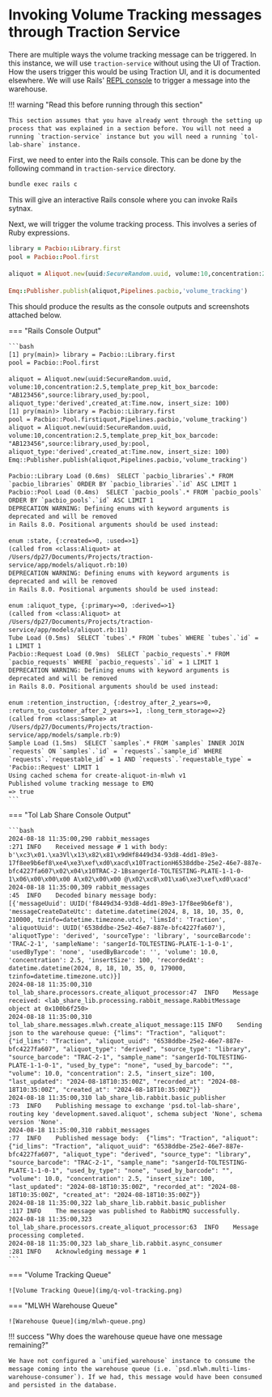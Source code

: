 # Invoking Volume Tracking messages through Traction Service

There are multiple ways the volume tracking message can be triggered. In this instance, we will use `traction-service` without using the UI of Traction. How the users trigger this would be using Traction UI, and it is documented elsewhere. We will use Rails' [REPL console](https://guides.rubyonrails.org/command_line.html#bin-rails-console) to trigger a message into the warehouse.

!!! warning "Read this before running through this section"

    This section assumes that you have already went through the setting up process that was explained in a section before. You will not need a running `traction-service` instance but you will need a running `tol-lab-share` instance.

First, we need to enter into the Rails console. This can be done by the following command in `traction-service` directory.

```bash
bundle exec rails c
```

This will give an interactive Rails console where you can invoke Rails sytnax.

Next, we will trigger the volume tracking process. This involves a series of Ruby expressions.

```ruby linenums="1"
library = Pacbio::Library.first
pool = Pacbio::Pool.first

aliquot = Aliquot.new(uuid:SecureRandom.uuid, volume:10,concentration:2.5,template_prep_kit_box_barcode: "AB123456",source:library,used_by:pool, aliquot_type:'derived',created_at:Time.now, insert_size: 100)

Emq::Publisher.publish(aliquot,Pipelines.pacbio,'volume_tracking')
```

This should produce the results as the console outputs and screenshots attached below.

=== "Rails Console Output"

    ```bash
    [1] pry(main)> library = Pacbio::Library.first
    pool = Pacbio::Pool.first

    aliquot = Aliquot.new(uuid:SecureRandom.uuid, volume:10,concentration:2.5,template_prep_kit_box_barcode: "AB123456",source:library,used_by:pool, aliquot_type:'derived',created_at:Time.now, insert_size: 100)
    [1] pry(main)> library = Pacbio::Library.first
    pool = Pacbio::Pool.firstiquot,Pipelines.pacbio,'volume_tracking')
    aliquot = Aliquot.new(uuid:SecureRandom.uuid, volume:10,concentration:2.5,template_prep_kit_box_barcode: "AB123456",source:library,used_by:pool, aliquot_type:'derived',created_at:Time.now, insert_size: 100)
    Emq::Publisher.publish(aliquot,Pipelines.pacbio,'volume_tracking')

    Pacbio::Library Load (0.6ms)  SELECT `pacbio_libraries`.* FROM `pacbio_libraries` ORDER BY `pacbio_libraries`.`id` ASC LIMIT 1
    Pacbio::Pool Load (0.4ms)  SELECT `pacbio_pools`.* FROM `pacbio_pools` ORDER BY `pacbio_pools`.`id` ASC LIMIT 1
    DEPRECATION WARNING: Defining enums with keyword arguments is deprecated and will be removed
    in Rails 8.0. Positional arguments should be used instead:

    enum :state, {:created=>0, :used=>1}
    (called from <class:Aliquot> at /Users/dp27/Documents/Projects/traction-service/app/models/aliquot.rb:10)
    DEPRECATION WARNING: Defining enums with keyword arguments is deprecated and will be removed
    in Rails 8.0. Positional arguments should be used instead:

    enum :aliquot_type, {:primary=>0, :derived=>1}
    (called from <class:Aliquot> at /Users/dp27/Documents/Projects/traction-service/app/models/aliquot.rb:11)
    Tube Load (0.5ms)  SELECT `tubes`.* FROM `tubes` WHERE `tubes`.`id` = 1 LIMIT 1
    Pacbio::Request Load (0.9ms)  SELECT `pacbio_requests`.* FROM `pacbio_requests` WHERE `pacbio_requests`.`id` = 1 LIMIT 1
    DEPRECATION WARNING: Defining enums with keyword arguments is deprecated and will be removed
    in Rails 8.0. Positional arguments should be used instead:

    enum :retention_instruction, {:destroy_after_2_years=>0, :return_to_customer_after_2_years=>1, :long_term_storage=>2}
    (called from <class:Sample> at /Users/dp27/Documents/Projects/traction-service/app/models/sample.rb:9)
    Sample Load (1.5ms)  SELECT `samples`.* FROM `samples` INNER JOIN `requests` ON `samples`.`id` = `requests`.`sample_id` WHERE `requests`.`requestable_id` = 1 AND `requests`.`requestable_type` = 'Pacbio::Request' LIMIT 1
    Using cached schema for create-aliquot-in-mlwh v1
    Published volume tracking message to EMQ
    => true
    ```

=== "Tol Lab Share Console Output"

    ```bash
    2024-08-18 11:35:00,290 rabbit_messages                              :271 INFO    Received message # 1 with body:  b'\xc3\x01.\xa3Vl\x13\x82\x81\x9dHf8449d34-93d8-4dd1-89e3-17f8ee9b6ef8\xe4\xe3\xef\xd0\xacd\x10TractionH6538ddbe-25e2-46e7-887e-bfc4227fa607\x02\x04\x10TRAC-2-1BsangerId-TOLTESTING-PLATE-1-1-0-1\x06\x00\x00\x00 A\x02\x00\x00 @\x02\xc8\x01\xa6\xe3\xef\xd0\xacd'
    2024-08-18 11:35:00,309 rabbit_messages                              :45  INFO    Decoded binary message body:
    [{'messageUuid': UUID('f8449d34-93d8-4dd1-89e3-17f8ee9b6ef8'), 'messageCreateDateUtc': datetime.datetime(2024, 8, 18, 10, 35, 0, 210000, tzinfo=datetime.timezone.utc), 'limsId': 'Traction', 'aliquotUuid': UUID('6538ddbe-25e2-46e7-887e-bfc4227fa607'), 'aliquotType': 'derived', 'sourceType': 'library', 'sourceBarcode': 'TRAC-2-1', 'sampleName': 'sangerId-TOLTESTING-PLATE-1-1-0-1', 'usedByType': 'none', 'usedByBarcode': '', 'volume': 10.0, 'concentration': 2.5, 'insertSize': 100, 'recordedAt': datetime.datetime(2024, 8, 18, 10, 35, 0, 179000, tzinfo=datetime.timezone.utc)}]
    2024-08-18 11:35:00,310 tol_lab_share.processors.create_aliquot_processor:47  INFO    Message received: <lab_share_lib.processing.rabbit_message.RabbitMessage object at 0x100b6f250>
    2024-08-18 11:35:00,310 tol_lab_share.messages.mlwh.create_aliquot_message:115 INFO    Sending json to the warehouse queue: {"lims": "Traction", "aliquot": {"id_lims": "Traction", "aliquot_uuid": "6538ddbe-25e2-46e7-887e-bfc4227fa607", "aliquot_type": "derived", "source_type": "library", "source_barcode": "TRAC-2-1", "sample_name": "sangerId-TOLTESTING-PLATE-1-1-0-1", "used_by_type": "none", "used_by_barcode": "", "volume": 10.0, "concentration": 2.5, "insert_size": 100, "last_updated": "2024-08-18T10:35:00Z", "recorded_at": "2024-08-18T10:35:00Z", "created_at": "2024-08-18T10:35:00Z"}}
    2024-08-18 11:35:00,310 lab_share_lib.rabbit.basic_publisher         :73  INFO    Publishing message to exchange 'psd.tol-lab-share', routing key 'development.saved.aliquot', schema subject 'None', schema version 'None'.
    2024-08-18 11:35:00,310 rabbit_messages                              :77  INFO    Published message body:  {"lims": "Traction", "aliquot": {"id_lims": "Traction", "aliquot_uuid": "6538ddbe-25e2-46e7-887e-bfc4227fa607", "aliquot_type": "derived", "source_type": "library", "source_barcode": "TRAC-2-1", "sample_name": "sangerId-TOLTESTING-PLATE-1-1-0-1", "used_by_type": "none", "used_by_barcode": "", "volume": 10.0, "concentration": 2.5, "insert_size": 100, "last_updated": "2024-08-18T10:35:00Z", "recorded_at": "2024-08-18T10:35:00Z", "created_at": "2024-08-18T10:35:00Z"}}
    2024-08-18 11:35:00,322 lab_share_lib.rabbit.basic_publisher         :117 INFO    The message was published to RabbitMQ successfully.
    2024-08-18 11:35:00,323 tol_lab_share.processors.create_aliquot_processor:63  INFO    Message processing completed.
    2024-08-18 11:35:00,323 lab_share_lib.rabbit.async_consumer          :281 INFO    Acknowledging message # 1
    ```

=== "Volume Tracking Queue"

    ![Volume Tracking Queue](img/q-vol-tracking.png)

=== "MLWH Warehouse Queue"

    ![Warehouse Queue](img/mlwh-queue.png)

!!! success "Why does the warehouse queue have one message remaining?"

    We have not configured a `unified_warehouse` instance to consume the message coming into the warehouse queue (i.e. `psd.mlwh.multi-lims-warehouse-consumer`). If we had, this message would have been consumed and persisted in the database.